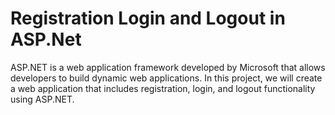 # Registration Login and Logout in ASP.Net
ASP.NET is a web application framework developed by Microsoft that allows developers to build dynamic web applications. In this project, we will create a web application that includes registration, login, and logout functionality using ASP.NET.
